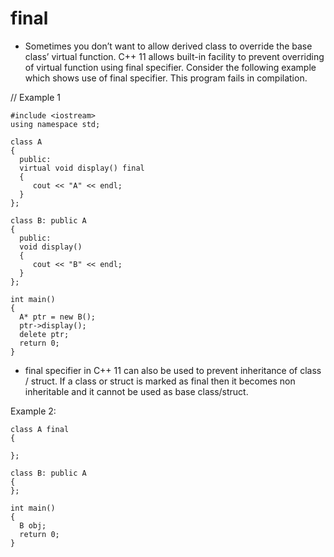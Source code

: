 # final
* Sometimes you don’t want to allow derived class to override the base class’ virtual function.
C++ 11 allows built-in facility to prevent overriding of virtual function using final specifier.
Consider the following example which shows use of final specifier. This program fails in compilation.

// Example 1
```
#include <iostream>
using namespace std;

class A
{
  public:
  virtual void display() final
  {
     cout << "A" << endl;
  }
};

class B: public A
{
  public:
  void display()
  {
     cout << "B" << endl;
  }
};

int main()
{
  A* ptr = new B();
  ptr->display();
  delete ptr;
  return 0;
}
```

* final specifier in C++ 11 can also be used to prevent inheritance of class / struct. If a class or struct is marked as final then it becomes non inheritable
  and it cannot be used as base class/struct.

Example 2:

```
class A final
{

};

class B: public A
{
};

int main()
{
  B obj;
  return 0;
}
```

